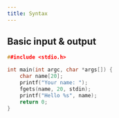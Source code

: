 ```yaml
---
title: Syntax
---
```


## Basic input & output

```c
##include <stdio.h>

int main(int argc, char *args[]) {
    char name[20];
    printf("Your name: ");
    fgets(name, 20, stdin);
    printf("Hello %s", name);
    return 0;
}
```
